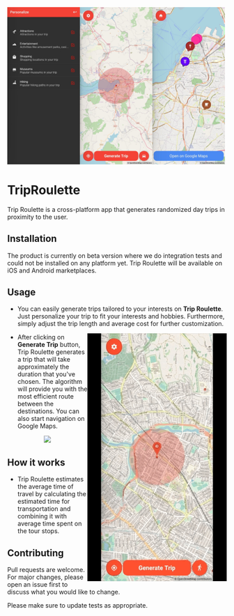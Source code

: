 <img src="/demo/combined-trip.jpg" width="500"/>

# TripRoulette

Trip Roulette is a cross-platform app that generates randomized day trips in proximity to the user.

## Installation

The product is currently on beta version where we do integration tests and could not be installed on any platform yet. Trip Roulette will be available on iOS and Android marketplaces.

## Usage

* You can easily generate trips tailored to your interests on **Trip Roulette**. Just personalize your trip to fit your interests and hobbies. Furthermore, simply adjust the trip length and average cost for further customization.

<img align="right" width="320" src="/demo/preferences.gif">

* After clicking on **Generate Trip** button, Trip Roulette generates a trip that will take approximately the duration that you've chosen. The algorithm will provide you with the most efficient route between the destinations. You can also start navigation on Google Maps.

<p align="center">
  <img width="320" src="/demo/demo_trip.gif">
</p>

## How it works

* Trip Roulette estimates the average time of travel by calculating the estimated time for transportation and combining it with average time spent on the tour stops.

## Contributing

Pull requests are welcome. For major changes, please open an issue first to discuss what you would like to change.

Please make sure to update tests as appropriate.
